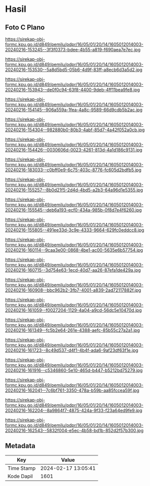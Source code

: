 # Hasil

## Foto C Plano

https://sirekap-obj-formc.kpu.go.id/d849/pemilu/pdpr/16/05/01/20/14/1605012014003-20240216-153245--3f3f0373-bdee-4b55-a819-f690aea7e7ec.jpg

https://sirekap-obj-formc.kpu.go.id/d849/pemilu/pdpr/16/05/01/20/14/1605012014003-20240216-153530--5a8d5bd5-05b6-4d9f-83ff-a8ecb6d3a5d2.jpg

https://sirekap-obj-formc.kpu.go.id/d849/pemilu/pdpr/16/05/01/20/14/1605012014003-20240216-153943--de0f0c94-63f8-4400-9deb-4ff11bea9fe8.jpg

https://sirekap-obj-formc.kpu.go.id/d849/pemilu/pdpr/16/05/01/20/14/1605012014003-20240216-154145--906a559a-1fea-4a8c-9589-66d9cdb5b2ac.jpg

https://sirekap-obj-formc.kpu.go.id/d849/pemilu/pdpr/16/05/01/20/14/1605012014003-20240216-154304--982880b0-80b3-4abf-85d7-4a42f052a0cb.jpg

https://sirekap-obj-formc.kpu.go.id/d849/pemilu/pdpr/16/05/01/20/14/1605012014003-20240216-154426--0030606d-0023-4261-813d-4a1d186c9131.jpg

https://sirekap-obj-formc.kpu.go.id/d849/pemilu/pdpr/16/05/01/20/14/1605012014003-20240216-183033--c0bff0e9-6c75-403c-8776-fc605d2bdfb5.jpg

https://sirekap-obj-formc.kpu.go.id/d849/pemilu/pdpr/16/05/01/20/14/1605012014003-20240216-155257--8b0d21f5-2d4d-4bd5-a2b3-64a96d1e5355.jpg

https://sirekap-obj-formc.kpu.go.id/d849/pemilu/pdpr/16/05/01/20/14/1605012014003-20240216-155545--deb6a193-ecf0-434a-985b-0f8d7e4f6260.jpg

https://sirekap-obj-formc.kpu.go.id/d849/pemilu/pdpr/16/05/01/20/14/1605012014003-20240216-155805--491ee33d-3c9e-4333-9664-629fc0eddcc8.jpg

https://sirekap-obj-formc.kpu.go.id/d849/pemilu/pdpr/16/05/01/20/14/1605012014003-20240216-160114--9caa3e00-0868-4be1-ac00-5635e6b57754.jpg

https://sirekap-obj-formc.kpu.go.id/d849/pemilu/pdpr/16/05/01/20/14/1605012014003-20240216-160715--3d754e63-1ecd-40d7-aa26-87efa1de429a.jpg

https://sirekap-obj-formc.kpu.go.id/d849/pemilu/pdpr/16/05/01/20/14/1605012014003-20240216-160908--bbc962b2-3fb7-4001-a839-2ad72117882f.jpg

https://sirekap-obj-formc.kpu.go.id/d849/pemilu/pdpr/16/05/01/20/14/1605012014003-20240216-161059--f0027204-1129-4a04-a9cd-56dc5e10470d.jpg

https://sirekap-obj-formc.kpu.go.id/d849/pemilu/pdpr/16/05/01/20/14/1605012014003-20240216-161349--fc5b2e64-261e-4388-aefc-85b55c27a2a1.jpg

https://sirekap-obj-formc.kpu.go.id/d849/pemilu/pdpr/16/05/01/20/14/1605012014003-20240216-161723--8c49d537-d4f1-4b4f-ada6-9af23df63f1e.jpg

https://sirekap-obj-formc.kpu.go.id/d849/pemilu/pdpr/16/05/01/20/14/1605012014003-20240216-161916--c5346860-5e10-465d-b447-b5212bd75279.jpg

https://sirekap-obj-formc.kpu.go.id/d849/pemilu/pdpr/16/05/01/20/14/1605012014003-20240216-162041--7c6bf761-3350-478a-b59b-aa85fccea59f.jpg

https://sirekap-obj-formc.kpu.go.id/d849/pemilu/pdpr/16/05/01/20/14/1605012014003-20240216-162204--8a9864f7-4875-424a-9f33-f23a64ed9fe9.jpg

https://sirekap-obj-formc.kpu.go.id/d849/pemilu/pdpr/16/05/01/20/14/1605012014003-20240216-162543--5832f004-e5ec-4b58-bd1b-852d2f57b300.jpg


## Metadata

| Key        | Value               |
| ---------- | ------------------- |
| Time Stamp | 2024-02-17 13:05:41 |
| Kode Dapil | 1601                |



